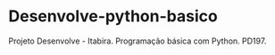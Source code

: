 # Desenvolve-python-basico
 Projeto Desenvolve - Itabira.
 Programação básica com Python.
 PD197.
 
